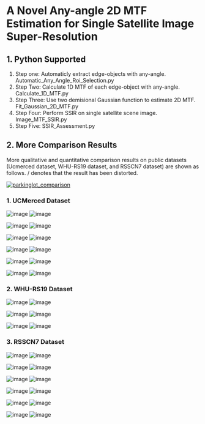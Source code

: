 # A Novel Any-angle 2D MTF Estimation for Single Satellite Image Super-Resolution
## 1. Python Supported

1. Step one: Automaticly extract edge-objects with any-angle. Automatic_Any_Angle_Roi_Selection.py
2. Step Two: Calculate 1D MTF of each edge-object with any-angle. Calculate_1D_MTF.py
3. Step Three: Use two demisional Gaussian function to estimate 2D MTF. Fit_Gaussian_2D_MTF.py
4. Step Four: Perform SSIR on single satellite scene image. Image_MTF_SSIR.py
5. Step Five: SSIR_Assessment.py


## 2. More Comparison Results
More qualitative and quantitative comparison results on public datasets (Ucmerced dataset, WHU-RS19 dataset, and RSSCN7 dataset) are shown as follows. / denotes that the result has been distorted.



[![parkinglot_comparison](https://github.com/RSingKK/Any-angle-MTF/assets/49096921/640c54b5-13dd-46a5-8fa2-a922ba050f1c)](https://imgsli.com/MjE1NzE3)


### 1. UCMerced Dataset

![image](https://github.com/RSingKK/A-Novel-Any-angle-2D-MTF-Estimation/assets/49096921/30fce002-b4fd-4568-a8c5-f24686ad996d)
![image](https://github.com/RSingKK/A-Novel-Any-angle-2D-MTF-Estimation/assets/49096921/e656e732-79cd-4fb2-80f2-005719126700)

![image](https://github.com/RSingKK/A-Novel-Any-angle-2D-MTF-Estimation/assets/49096921/d14c1654-306d-49d1-9bba-4161478b9563)
![image](https://github.com/RSingKK/A-Novel-Any-angle-2D-MTF-Estimation/assets/49096921/6d0bb861-8232-45fb-beba-4d15ba624319)

![image](https://github.com/RSingKK/A-Novel-Any-angle-2D-MTF-Estimation/assets/49096921/6075e6ab-4a18-4568-a98f-5219c61b65ca)
![image](https://github.com/RSingKK/A-Novel-Any-angle-2D-MTF-Estimation/assets/49096921/f6ace178-f4a3-42e4-a1ba-caed8ab41da6)

![image](https://github.com/RSingKK/A-Novel-Any-angle-2D-MTF-Estimation/assets/49096921/aca245d8-4cb5-4095-946b-b9a7dd0953fd)
![image](https://github.com/RSingKK/A-Novel-Any-angle-2D-MTF-Estimation/assets/49096921/7f3f91e8-74f4-4069-b769-5c247dd462a3)

![image](https://github.com/RSingKK/A-Novel-Any-angle-2D-MTF-Estimation/assets/49096921/bf18e81b-776d-4f5c-9520-a3a04f82312a)
![image](https://github.com/RSingKK/A-Novel-Any-angle-2D-MTF-Estimation/assets/49096921/e9cd0041-10f8-4126-a287-1fa17ce6a885)

![image](https://github.com/RSingKK/A-Novel-Any-angle-2D-MTF-Estimation/assets/49096921/43dec535-55d7-479d-91da-01ced586d41c)
![image](https://github.com/RSingKK/A-Novel-Any-angle-2D-MTF-Estimation/assets/49096921/576f1365-7e72-4473-8ad6-cd0ec9db9fcd)

### 2. WHU-RS19 Dataset

![image](https://github.com/RSingKK/A-Novel-Any-angle-2D-MTF-Estimation/assets/49096921/60ad4122-b1cf-45e7-939a-7a27bdd12bf8)
![image](https://github.com/RSingKK/A-Novel-Any-angle-2D-MTF-Estimation/assets/49096921/aca8b69d-c5d3-484f-a0f8-ad1f99594032)

![image](https://github.com/RSingKK/A-Novel-Any-angle-2D-MTF-Estimation/assets/49096921/7a53183a-41a0-41d5-a58c-bcc5bf20cddc)
![image](https://github.com/RSingKK/A-Novel-Any-angle-2D-MTF-Estimation/assets/49096921/0cee8a11-b196-4c62-a121-01af647bf53e)

![image](https://github.com/RSingKK/A-Novel-Any-angle-2D-MTF-Estimation/assets/49096921/d5e79d27-311c-4ad3-b87a-1dad511104e3)
![image](https://github.com/RSingKK/A-Novel-Any-angle-2D-MTF-Estimation/assets/49096921/6d76df4e-cd1e-4ddb-9a42-9b16282b757b)

### 3. RSSCN7 Dataset

![image](https://github.com/RSingKK/A-Novel-Any-angle-2D-MTF-Estimation/assets/49096921/231edc0b-2ac6-47c1-a3cc-3a4ede7498a8)
![image](https://github.com/RSingKK/A-Novel-Any-angle-2D-MTF-Estimation/assets/49096921/cb3e8afe-a30d-4959-afb0-d880107ebd8f)

![image](https://github.com/RSingKK/A-Novel-Any-angle-2D-MTF-Estimation/assets/49096921/6e7b2385-7d89-4031-b007-b6a422b2bb97)
![image](https://github.com/RSingKK/A-Novel-Any-angle-2D-MTF-Estimation/assets/49096921/d5874fe1-77ed-4bfd-b65c-8a5accdb0fd4)

![image](https://github.com/RSingKK/A-Novel-Any-angle-2D-MTF-Estimation/assets/49096921/e754d050-aa93-449d-88f1-0c7865b5bea1)
![image](https://github.com/RSingKK/A-Novel-Any-angle-2D-MTF-Estimation/assets/49096921/af9d043a-4b3a-4d22-a656-2d3a162c1b2e)

![image](https://github.com/RSingKK/A-Novel-Any-angle-2D-MTF-Estimation/assets/49096921/19adf9b2-d44b-4de9-b671-a00be653c0bd)
![image](https://github.com/RSingKK/A-Novel-Any-angle-2D-MTF-Estimation/assets/49096921/8b3b3672-a6c8-4aaa-9129-21ab4700fe1c)

![image](https://github.com/RSingKK/A-Novel-Any-angle-2D-MTF-Estimation/assets/49096921/9ab60e02-ad36-4805-8355-a41feceeada7)
![image](https://github.com/RSingKK/A-Novel-Any-angle-2D-MTF-Estimation/assets/49096921/0f15fcfc-afc3-48e0-93fe-36e32a81ac9c)

![image](https://github.com/RSingKK/A-Novel-Any-angle-2D-MTF-Estimation/assets/49096921/ef233974-0a4c-42a5-b9f8-d6d245031680)
![image](https://github.com/RSingKK/A-Novel-Any-angle-2D-MTF-Estimation/assets/49096921/896dc45e-008b-4d17-9f04-af7f3fdef504)



